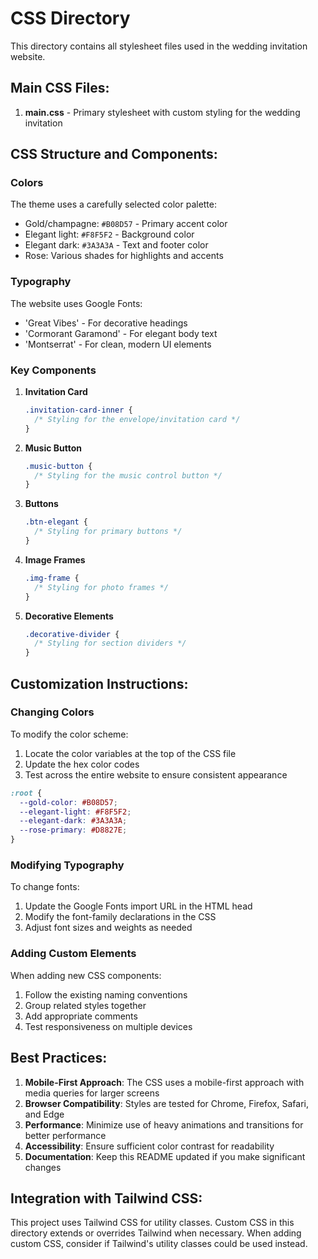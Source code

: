 # CSS Directory

This directory contains all stylesheet files used in the wedding invitation website.

## Main CSS Files:

1. **main.css** - Primary stylesheet with custom styling for the wedding invitation

## CSS Structure and Components:

### Colors
The theme uses a carefully selected color palette:
- Gold/champagne: `#B08D57` - Primary accent color
- Elegant light: `#F8F5F2` - Background color
- Elegant dark: `#3A3A3A` - Text and footer color
- Rose: Various shades for highlights and accents

### Typography
The website uses Google Fonts:
- 'Great Vibes' - For decorative headings
- 'Cormorant Garamond' - For elegant body text
- 'Montserrat' - For clean, modern UI elements

### Key Components

1. **Invitation Card**
   ```css
   .invitation-card-inner {
     /* Styling for the envelope/invitation card */
   }
   ```

2. **Music Button**
   ```css
   .music-button {
     /* Styling for the music control button */
   }
   ```

3. **Buttons**
   ```css
   .btn-elegant {
     /* Styling for primary buttons */
   }
   ```

4. **Image Frames**
   ```css
   .img-frame {
     /* Styling for photo frames */
   }
   ```

5. **Decorative Elements**
   ```css
   .decorative-divider {
     /* Styling for section dividers */
   }
   ```

## Customization Instructions:

### Changing Colors
To modify the color scheme:
1. Locate the color variables at the top of the CSS file
2. Update the hex color codes
3. Test across the entire website to ensure consistent appearance

```css
:root {
  --gold-color: #B08D57; 
  --elegant-light: #F8F5F2;
  --elegant-dark: #3A3A3A;
  --rose-primary: #D8827E;
}
```

### Modifying Typography
To change fonts:
1. Update the Google Fonts import URL in the HTML head
2. Modify the font-family declarations in the CSS
3. Adjust font sizes and weights as needed

### Adding Custom Elements
When adding new CSS components:
1. Follow the existing naming conventions
2. Group related styles together
3. Add appropriate comments
4. Test responsiveness on multiple devices

## Best Practices:

1. **Mobile-First Approach**: The CSS uses a mobile-first approach with media queries for larger screens
2. **Browser Compatibility**: Styles are tested for Chrome, Firefox, Safari, and Edge
3. **Performance**: Minimize use of heavy animations and transitions for better performance
4. **Accessibility**: Ensure sufficient color contrast for readability
5. **Documentation**: Keep this README updated if you make significant changes

## Integration with Tailwind CSS:

This project uses Tailwind CSS for utility classes. Custom CSS in this directory extends or overrides Tailwind when necessary. When adding custom CSS, consider if Tailwind's utility classes could be used instead.
